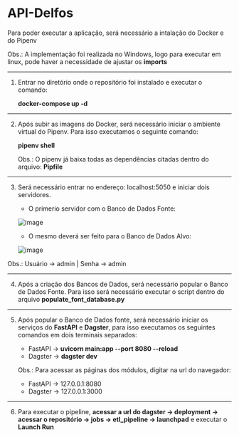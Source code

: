 # API-Delfos

Para poder executar a aplicação, será necessário a intalação do Docker e do Pipenv

Obs.: A implementação foi realizada no Windows, logo para executar em linux, pode haver a necessidade de ajustar os **imports**

----------------------------------------------------------------------------------------------------------------------------------

1) Entrar no diretório onde o repositório foi instalado e executar o comando:

   **docker-compose up -d**
   
----------------------------------------------------------------------------------------------------------------------------------

2) Após subir as imagens do Docker, será necessário iniciar o ambiente virtual do Pipenv. Para isso executamos o seguinte comando:

   **pipenv shell**

   Obs.: O pipenv já baixa todas as dependências citadas dentro do arquivo: **Pipfile**
  
---------------------------------------------------------------------------------------------------------------------------------

3) Será necessário entrar no endereço: localhost:5050 e iniciar dois servidores.
    - O primerio servidor com o Banco de Dados Fonte:

     ![image](https://github.com/DiegoBasgal/API-Delfos/assets/73798718/16f4984d-896f-488e-abdb-4b590789aed2)

    - O mesmo deverá ser feito para o Banco de Dados Alvo:

    ![image](https://github.com/DiegoBasgal/API-Delfos/assets/73798718/4d4af22e-3a7c-4f8d-b2e1-141ecd3b551a)


  Obs.: Usuário -> admin | Senha -> admin

---------------------------------------------------------------------------------------------------------------------------------

4) Após a criação dos Bancos de Dados, será necessário popular o Banco de Dados Fonte. Para isso será necessário executar o script
   dentro do arquivo **populate_font_database.py**

---------------------------------------------------------------------------------------------------------------------------------

5) Após popular o Banco de Dados fonte, será necessário iniciar os serviços do **FastAPI** e **Dagster**, para isso executamos os
   seguintes comandos em dois terminais separados:
  
   - FastAPI -> **uvicorn main:app --port 8080 --reload**
   - Dagster -> **dagster dev**
  
   Obs.: Para acessar as páginas dos módulos, digitar na url do navegador:
     - FastAPI -> 127.0.0.1:8080
     - Dagster -> 127.0.0.1:3000

--------------------------------------------------------------------------------------------------------------------------------

6) Para executar o pipeline, **acessar a url do dagster -> deployment -> acessar o repositório -> jobs -> etl_pipeline -> launchpad**
   e executar o **Launch Run**

